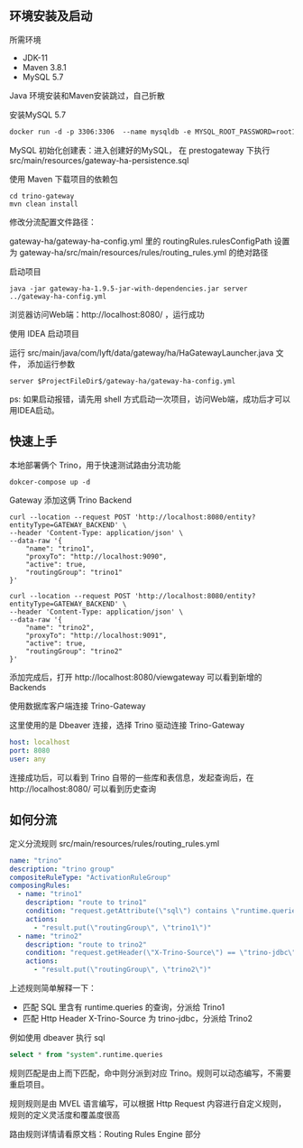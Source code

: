 
## 环境安装及启动
所需环境
- JDK-11
- Maven 3.8.1
- MySQL 5.7

Java 环境安装和Maven安装跳过，自己折散

安装MySQL 5.7
```dockerfile
docker run -d -p 3306:3306  --name mysqldb -e MYSQL_ROOT_PASSWORD=root123 -e MYSQL_DATABASE=prestogateway -d mysql:5.7
```

MySQL 初始化创建表：进入创建好的MySQL，
在 prestogateway 下执行 src/main/resources/gateway-ha-persistence.sql

使用 Maven 下载项目的依赖包
```mvn
cd trino-gateway
mvn clean install
```

修改分流配置文件路径：

gateway-ha/gateway-ha-config.yml 里的 routingRules.rulesConfigPath 设置为 gateway-ha/src/main/resources/rules/routing_rules.yml 的绝对路径

启动项目
```shell
java -jar gateway-ha-1.9.5-jar-with-dependencies.jar server ../gateway-ha-config.yml
```
浏览器访问Web端：http://localhost:8080/ ，运行成功

使用 IDEA 启动项目

运行 src/main/java/com/lyft/data/gateway/ha/HaGatewayLauncher.java 文件，
添加运行参数
```text
server $ProjectFileDir$/gateway-ha/gateway-ha-config.yml
```
ps: 如果启动报错，请先用 shell 方式启动一次项目，访问Web端，成功后才可以用IDEA启动。

## 快速上手

本地部署俩个 Trino，用于快速测试路由分流功能

```dockerfile
dokcer-compose up -d
```

Gateway 添加这俩 Trino Backend
```curl
curl --location --request POST 'http://localhost:8080/entity?entityType=GATEWAY_BACKEND' \
--header 'Content-Type: application/json' \
--data-raw '{
    "name": "trino1",
    "proxyTo": "http://localhost:9090",
    "active": true,
    "routingGroup": "trino1"
}'

curl --location --request POST 'http://localhost:8080/entity?entityType=GATEWAY_BACKEND' \
--header 'Content-Type: application/json' \
--data-raw '{
    "name": "trino2",
    "proxyTo": "http://localhost:9091",
    "active": true,
    "routingGroup": "trino2"
}'
```

添加完成后，打开 http://localhost:8080/viewgateway 可以看到新增的 Backends

使用数据库客户端连接 Trino-Gateway 

这里使用的是 Dbeaver 连接，选择 Trino 驱动连接 Trino-Gateway
```yml
host: localhost
port: 8080
user: any
```

连接成功后，可以看到 Trino 自带的一些库和表信息，发起查询后，在 http://localhost:8080/ 可以看到历史查询

## 如何分流
定义分流规则  src/main/resources/rules/routing_rules.yml

```yaml
name: "trino"
description: "trino group"
compositeRuleType: "ActivationRuleGroup"
composingRules:
  - name: "trino1"
    description: "route to trino1"
    condition: "request.getAttribute(\"sql\") contains \"runtime.queries\""
    actions:
      - "result.put(\"routingGroup\", \"trino1\")"
  - name: "trino2"
    description: "route to trino2"
    condition: "request.getHeader(\"X-Trino-Source\") == \"trino-jdbc\""
    actions:
      - "result.put(\"routingGroup\", \"trino2\")"
```
上述规则简单解释一下：
- 匹配 SQL 里含有 runtime.queries 的查询，分派给 Trino1
- 匹配 Http Header X-Trino-Source 为 trino-jdbc，分派给 Trino2

例如使用 dbeaver 执行 sql
```sql
select * from "system".runtime.queries 
```

规则匹配是由上而下匹配，命中则分派到对应 Trino。规则可以动态编写，不需要重启项目。

规则规则是由 MVEL 语言编写，可以根据 Http Request 内容进行自定义规则，规则的定义灵活度和覆盖度很高

路由规则详情请看原文档：Routing Rules Engine 部分
